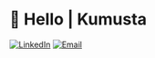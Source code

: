 # 👋 Hello | Kumusta

[![LinkedIn][linkedin-shield]][linkedin-url]
[![Email][email-shield]][email-url]

<!-- MARKDOWN LINKS & IMAGES -->
[linkedin-shield]: https://img.shields.io/badge/LinkedIn-black?style=for-the-badge&logo=linkedin
[linkedin-url]: https://www.linkedin.com/in/chrisengineer/
[email-shield]: https://img.shields.io/badge/Email-black?style=for-the-badge&logo=minutemailer
[email-url]: mailto:chris@globalsphere.io
